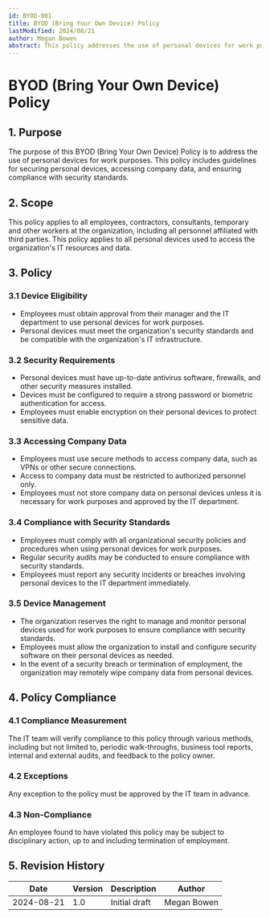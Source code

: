 ```yaml
---
id: BYOD-001
title: BYOD (Bring Your Own Device) Policy
lastModified: 2024/08/21
author: Megan Bowen
abstract: This policy addresses the use of personal devices for work purposes. It includes guidelines for securing personal devices, accessing company data, and ensuring compliance with security standards.
---
```


# BYOD (Bring Your Own Device) Policy

## 1. Purpose

The purpose of this BYOD (Bring Your Own Device) Policy is to address the use of personal devices for work purposes. This policy includes guidelines for securing personal devices, accessing company data, and ensuring compliance with security standards.

## 2. Scope

This policy applies to all employees, contractors, consultants, temporary and other workers at the organization, including all personnel affiliated with third parties. This policy applies to all personal devices used to access the organization's IT resources and data.

## 3. Policy

### 3.1 Device Eligibility

- Employees must obtain approval from their manager and the IT department to use personal devices for work purposes.
- Personal devices must meet the organization's security standards and be compatible with the organization's IT infrastructure.

### 3.2 Security Requirements

- Personal devices must have up-to-date antivirus software, firewalls, and other security measures installed.
- Devices must be configured to require a strong password or biometric authentication for access.
- Employees must enable encryption on their personal devices to protect sensitive data.

### 3.3 Accessing Company Data

- Employees must use secure methods to access company data, such as VPNs or other secure connections.
- Access to company data must be restricted to authorized personnel only.
- Employees must not store company data on personal devices unless it is necessary for work purposes and approved by the IT department.

### 3.4 Compliance with Security Standards

- Employees must comply with all organizational security policies and procedures when using personal devices for work purposes.
- Regular security audits may be conducted to ensure compliance with security standards.
- Employees must report any security incidents or breaches involving personal devices to the IT department immediately.

### 3.5 Device Management

- The organization reserves the right to manage and monitor personal devices used for work purposes to ensure compliance with security standards.
- Employees must allow the organization to install and configure security software on their personal devices as needed.
- In the event of a security breach or termination of employment, the organization may remotely wipe company data from personal devices.

## 4. Policy Compliance

### 4.1 Compliance Measurement

The IT team will verify compliance to this policy through various methods, including but not limited to, periodic walk-throughs, business tool reports, internal and external audits, and feedback to the policy owner.

### 4.2 Exceptions

Any exception to the policy must be approved by the IT team in advance.

### 4.3 Non-Compliance

An employee found to have violated this policy may be subject to disciplinary action, up to and including termination of employment.

## 5. Revision History

| Date       | Version | Description           | Author            |
|------------|---------|-----------------------|-------------------|
| 2024-08-21 | 1.0     | Initial draft         | Megan Bowen       |

